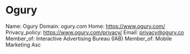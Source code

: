 
# Ogury

Name: Ogury
Domain: ogury.com
Home: https://www.ogury.com/
Privacy_policy: https://www.ogury.com/privacy/
Email: privacy@ogury.co
Member_of: Interactive Advertising Bureau (IAB)
Member_of: Mobile Marketing Asc
